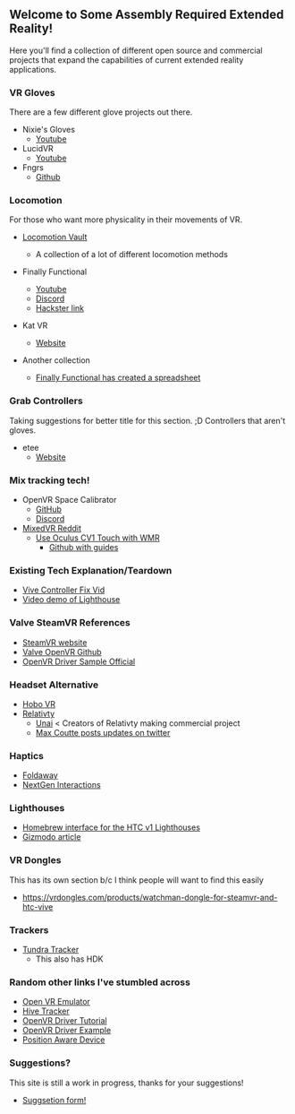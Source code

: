 ## Welcome to Some Assembly Required Extended Reality!
Here you'll find a collection of different open source and commercial projects that expand the capabilities of current extended reality applications.

### VR Gloves
There are a few different glove projects out there.
- Nixie's Gloves
  - [Youtube](https://www.youtube.com/channel/UCNGCTImoIUaZCe7lNzipKzA)
- LucidVR
   - [Youtube](https://www.youtube.com/channel/UCjWBEvwq3iNLXEdrGTR5S9A)
- Fngrs
   - [Github](https://github.com/danwillm/Fngrs)

### Locomotion
For those who want more physicality in their movements of VR.
- [Locomotion Vault](https://locomotionvault.github.io/)
  -  A collection of a lot of different locomotion methods

- Finally Functional
  - [Youtube](https://www.youtube.com/watch?v=g52XKVYtr5A)
  - [Discord](https://discord.com/invite/w3eSp5P)
  - [Hackster link](https://hackaday.io/project/177221-virtual-reality-motorized-shoes)

- Kat VR
  - [Website](https://www.kat-vr.com/)

- Another collection
  - [Finally Functional has created a spreadsheet](https://docs.google.com/spreadsheets/d/13HEEwKw9yDvDPTsItNKO0q8XA8-Q0qYfyeVewCYYtw4/edit#gid=0)

### Grab Controllers
Taking suggestions for better title for this section. ;D Controllers that aren't gloves.
- etee
  - [Website](https://tg0.co.uk/etee/)

### Mix tracking tech!
- OpenVR Space Calibrator
  - [GitHub](https://github.com/pushrax/OpenVR-SpaceCalibrator)
  - [Discord](https://discord.gg/m7g2Wyj)
- [MixedVR Reddit](https://www.reddit.com/r/MixedVR/)
  - [Use Oculus CV1 Touch with WMR](https://www.reddit.com/r/MixedVR/comments/l42zp4/announcing_oculus_touch_as_mixevr_controller/)
    - [Github with guides](https://github.com/PumkinSpice/MixedVR/wiki/MixedVR-CV1-Touch)
    
### Existing Tech Explanation/Teardown
- [Vive Controller Fix Vid](https://www.youtube.com/watch?v=0mi3KWG5mic)
- [Video demo of Lighthouse](https://www.youtube.com/watch?v=oqPaaMR4kY4)

### Valve SteamVR References
- [SteamVR website](https://www.steamvr.com/en/)
- [Valve OpenVR Github](https://github.com/ValveSoftware/openvr)
- [OpenVR Driver Sample Official](https://github.com/ValveSoftware/openvr/tree/master/samples/driver_sample)

### Headset Alternative
- [Hobo VR](https://github.com/okawo80085/hobo_vr)
- [Relativty](https://www.relativty.com/)
  - [Unai](https://www.unai.one/) < Creators of Relativty making commercial project
  - [Max Coutte posts updates on twitter](https://twitter.com/maxcoutte)

### Haptics
- [Foldaway](http://www.foldaway-haptics.com/)
- [NextGen Interactions](https://nextgeninteractions.com/)

### Lighthouses
- [Homebrew interface for the HTC v1 Lighthouses](https://trmm.net/Lighthouse/)
- [Gizmodo article](https://gizmodo.com/this-is-how-valve-s-amazing-lighthouse-tracking-technol-1705356768)

### VR Dongles
This has its own section b/c I think people will want to find this easily
- https://vrdongles.com/products/watchman-dongle-for-steamvr-and-htc-vive

### Trackers
- [Tundra Tracker](https://tundra-labs.com/)
  - This also has HDK

### Random other links I've stumbled across
- [Open VR Emulator](https://github.com/matzman666/OpenVR-InputEmulator)
- [Hive Tracker](https://hackaday.io/project/160182-hivetracker/details)
- [OpenVR Driver Tutorial](https://github.com/terminal29/Simple-OpenVR-Driver-Tutorial)
- [OpenVR Driver Example](https://github.com/r57zone/OpenVR-driver-for-DIY)
- [Position Aware Device](https://blog.crashspace.org/2016/12/position-aware-device/)

### Suggestions?
This site is still a work in progress, thanks for your suggestions!
- [Suggsetion form!](https://forms.gle/P2CFMMB92ckUWyFk9)
